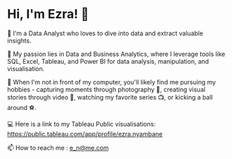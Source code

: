# Hi, I'm Ezra! 👋

👋 I'm a Data Analyst who loves to dive into data and extract valuable insights.

👀 My passion lies in Data and Business Analytics, where I leverage tools like SQL, Excel, Tableau, and Power BI for data analysis, manipulation, and visualisation.

🌱 When I'm not in front of my computer, you'll likely find me pursuing my hobbies - capturing moments through photography 📸, creating visual stories through video 🎥, watching my favorite series 📺, or kicking a ball around ⚽.

💻 Here is a link to my Tableau Public visualisations: https://public.tableau.com/app/profile/ezra.nyambane

📫 How to reach me : e_n@me.com

